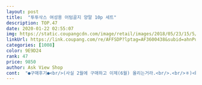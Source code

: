 ```yaml
---
layout: post 
title:  "투투삭스 여성용 어텀골지 양말 10p 세트" 
description: TOP.47 
date: 2020-01-22 02:55:07 
img: https://static.coupangcdn.com/image/retail/images/2018/05/23/15/5/8441447a-c79c-42ab-bb9d-c56d0309b13e.jpg 
linkUrl: https://link.coupang.com/re/AFFSDP?lptag=AF3600438&subid=ahnPublicAsk&pageKey=94262026&itemId=291761330&vendorItemId=3717118356&traceid=V0-113-30f734e9aa9f2975 
categories: [1008] 
color: 9E9D24 
rank: 47 
price: 9850 
author: Ask View Shop 
cont:  "●구매후기●<br/>(사실 2월에 구매하고 이제(6월) 올리는거라.<br/>.<br/>ㅎ)<br/>[ * 저만의 생각이 담긴 주관적 후기이다보니<br/>가장 상단에 있는 후기나 좋은글만 보고 구매하기보다는<br/>같은 품질로 길이가 조금 더 긴게 있다면 그것도 구매하고 싶네요<br/>개인적으로는 먼지가 덜 타서 검정색보다 마음에 들어요.<br/><br/>고무줄 탄성 보시라고 영상 올려요~!!<br/>고무줄도 짱짱하고 면도 좋네요.<br/><br/>구매했어요.<br/> ㅠㅠ<br/>구멍도 잘 안나고 고무줄 탄성도 좋고 무늬도 강하지 않고 길이감도 딱 맘에 들어서 엄마 언니 저 다들 이것만 신어요ㅋㅋㅋ<br/>구멍도 잘 안나고 고무줄 탄성도 좋아서 맘에 들어요<br/>그러다보니 신을때 더 위로 늘려 신게 되네요 그러다보니 화이트보다는 좀 더 길게 측정된거 같아요<br/>너무 얇은 양말이 아니라 검정이어도<br/>네번째 사진은 복숭아뼈 중앙에서 양말 끝 고무줄까지의 길이에요<br/>다음에 양말 구매할때 또 이거 구매할 것 같아요<br/>대략 10cm 되네요!!<br/>대략 10cm 인데요 화이트 보다는 전체적인 탄성이 좋다고 느껴요<br/>두번째 사진은 양말의 무늬를 보시라고 가까이 찍어봤어요<br/>먼지가 너무 심하게 묻어 이번엔 어두운 계열로<br/>별점 한개(나쁨) 혹은 두개(별로)도 찾아보면<br/>봄여름가을에 신기 적당할거 같아요<br/>사진을 참고로 후기 올려드릴게요<br/>상품평 페이지 우측 스마트필터를 통해<br/>색상도 완전 화이트가 아니라 크림색이라 부담스럽지않고 좋네요<br/>생각보다는 약간 얇은편인데<br/>세번째 사진은 양말의 비침정도에요<br/>안이 살짝 비치거나 하지도 않구요<br/>요즘 발이 시려워서 집안에서 신을 양말이 필요해서<br/>원래 신던제품과 거의 비슷한데 검정색이다보니<br/>이게 딱 적당한 양말이지만 저는 양말을 길~게 신는걸 좋아해서요!<br/>자칫 한쪽으로 기울수있어요.<br/> 별점 후기 확인하실때<br/>잘 신겠습니다 ㅎㅎ<br/>저는 230~235발인데 제 발에도 편하게 잘 맞습니다.<br/><br/>제품 구매시 더 도움되더라고요.<br/><br/>집안에서 돌려가며 신으려고 10켤레 주문했고<br/>차콜색을 사봤어요.<br/><br/>참고되시길 바라는 마음에 적어봅니다 :<br/> -]<br/>첫번째 사진중 오른쪽이 투투삭스 화이트 이구요<br/>첫번째 사진중 왼쪽이 투투삭스 블랙 이구요<br/>" 
---
```

